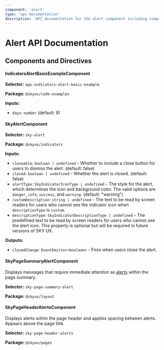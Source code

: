 ```yaml
---
component: 'alert'
type: 'api-documentation'
description: 'API documentation for the alert component including components, interfaces, and types.'
---
```


# Alert API Documentation

## Components and Directives

#### IndicatorsAlertBasicExampleComponent

**Selector:** `app-indicators-alert-basic-example`

**Package:** `@skyux/code-examples`

**Inputs:**

- `days`: `number` (default: 9)

#### SkyAlertComponent

**Selector:** `sky-alert`

**Package:** `@skyux/indicators`

**Inputs:**

- `closeable`: `boolean | undefined` - Whether to include a close button for users to dismiss the alert. (default: false)
- `closed`: `boolean | undefined` - Whether the alert is closed. (default: false)
- `alertType`: `SkyIndicatorIconType | undefined` - The style for the alert, which determines the icon and background color.
The valid options are `danger`, `info`, `success`, and `warning`. (default: "warning")
- `customDescription`: `string | undefined` - The text to be read by screen readers for users who cannot see
the indicator icon when `descriptionType` is `custom`.
- `descriptionType`: `SkyIndicatorDescriptionType | undefined` - The predefined text to be read by screen readers for users who cannot see the alert icon.
This property is optional but will be required in future versions of SKY UX.

**Outputs:**

- `closedChange`: `EventEmitter<boolean>` - Fires when users close the alert.

#### SkyPageSummaryAlertComponent

Displays messages that require immediate attention as [alerts](https://developer.blackbaud.com/skyux/components/alert) within
the page summary.

**Selector:** `sky-page-summary-alert`

**Package:** `@skyux/layout`

#### SkyPageHeaderAlertsComponent

Displays alerts within the page header and applies spacing between alerts. Appears above the page title.

**Selector:** `sky-page-header-alerts`

**Package:** `@skyux/pages`